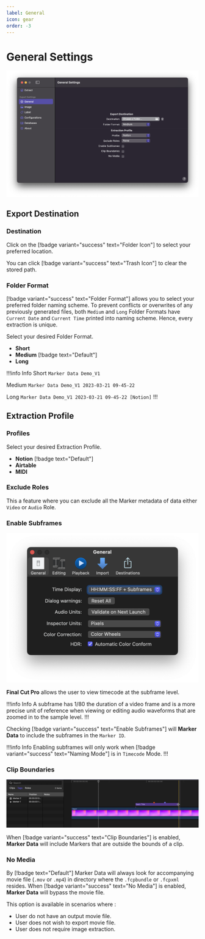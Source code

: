 ```yaml
---
label: General
icon: gear
order: -3
---
```

# General Settings

![](/assets/md-general-settings.png)

## Export Destination

### Destination

Click on the [!badge variant="success" text="Folder Icon"] to select your preferred location. 

You can click [!badge variant="success" text="Trash Icon"] to clear the stored path.

### Folder Format

[!badge variant="success" text="Folder Format"] allows you to select your preferred folder naming scheme. To prevent conflicts or overwrites of any previously generated files, both `Medium` and `Long` Folder Formats have `Current Date` and `Current Time` printed into naming scheme. Hence, every extraction is unique.

Select your desired Folder Format.
- **Short**
- **Medium** [!badge text="Default"]
- **Long**

!!!info Info
Short
`Marker Data Demo_V1`

Medium
`Marker Data Demo_V1 2023-03-21 09-45-22`

Long
`Marker Data Demo_V1 2023-03-21 09-45-22 [Notion]`
!!!

## Extraction Profile

### Profiles

Select your desired Extraction Profile.
- **Notion** [!badge text="Default"]
- **Airtable**
- **MIDI**

### Exclude Roles

This a feature where you can exclude all the Marker metadata of data either `Video` or `Audio` Role.

### Enable Subframes

![Final Cut Pro's Time Display](/assets/fcp-subframes.png)

**Final Cut Pro** allows the user to view timecode at the subframe level.

!!!info Info
A subframe has 1/80 the duration of a video frame and is a more precise unit of reference when viewing or editing audio waveforms that are zoomed in to the sample level.
!!!

Checking [!badge variant="success" text="Enable Subframes"] will **Marker Data** to include the subframes in the `Marker ID`.

!!!info Info
Enabling subframes will only work when [!badge variant="success" text="Naming Mode"] is in `Timecode` Mode.
!!!

### Clip Boundaries

![Markers Within Clip Boundaries](/assets/fcp-clip-boundaries.gif)

When [!badge variant="success" text="Clip Boundaries"] is enabled, **Marker Data** will include Markers that are outside the bounds of a clip.

### No Media

By [!badge text="Default"] Marker Data will always look for accompanying movie file (`.mov` or `.mp4`) in directory where the `.fcpbundle` or `.fcpxml` resides. When [!badge variant="success" text="No Media"] is enabled, **Marker Data** will bypass the movie file.

This option is available in scenarios where :
- User do not have an output movie file.
- User does not wish to export movie file.
- User does not require image extraction.  
